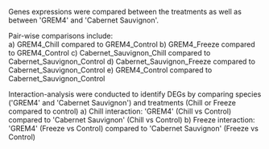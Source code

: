 Genes expressions were compared between the treatments as well as between 'GREM4' and 'Cabernet Sauvignon'. 

Pair-wise comparisons include:  
  a) GREM4_Chill compared to GREM4_Control
  b) GREM4_Freeze compared to GREM4_Control
  c) Cabernet_Sauvignon_Chill compared to Cabernet_Sauvignon_Control
  d) Cabernet_Sauvignon_Freeze compared to Cabernet_Sauvignon_Control
  e) GREM4_Control compared to Cabernet_Sauvignon_Control

Interaction-analysis were conducted to identify DEGs by comparing species ('GREM4' and 'Cabernet Sauvignon') and treatments (Chill or Freeze compared to control)
  a) Chill interaction: 'GREM4' (Chill vs Control) compared to 'Cabernet Sauvignon' (Chill vs Control)
  b) Freeze interaction: 'GREM4' (Freeze vs Control) compared to 'Cabernet Sauvignon' (Freeze vs Control) 

